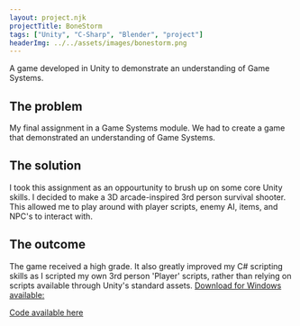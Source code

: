 ```yaml
---
layout: project.njk
projectTitle: BoneStorm
tags: ["Unity", "C-Sharp", "Blender", "project"]
headerImg: ../../assets/images/bonestorm.png
---
```


<!-- excerpt start -->

A game developed in Unity to demonstrate an understanding of Game Systems.

<!-- excerpt end -->

## The problem

My final assignment in a Game Systems module. We had to create a game that demonstrated an understanding of Game Systems.

## The solution

I took this assignment as an oppourtunity to brush up on some core Unity skills. I decided to make a 3D arcade-inspired 3rd person survival shooter. This allowed me to play around with player scripts, enemy AI, items, and NPC's to interact with.

## The outcome

The game received a high grade. It also greatly improved my C# scripting skills as I scripted my own 3rd person 'Player' scripts, rather than relying on scripts available through Unity's standard assets.
[Download for Windows available:](https://alanc25.itch.io/bonestorm)

[Code available here](https://github.com/AlanC25/BoneStorm)
